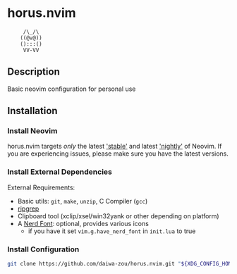 # horus.nvim

```ascii
     /\_/\
    ((@v@))
    ():::()
     VV-VV
```

## Description

Basic neovim configuration for personal use

## Installation

### Install Neovim

horus.nvim targets *only* the latest
['stable'](https://github.com/neovim/neovim/releases/tag/stable) and latest
['nightly'](https://github.com/neovim/neovim/releases/tag/nightly) of Neovim.
If you are experiencing issues, please make sure you have the latest versions.

### Install External Dependencies

External Requirements:

- Basic utils: `git`, `make`, `unzip`, C Compiler (`gcc`)
- [ripgrep](https://github.com/BurntSushi/ripgrep#installation)
- Clipboard tool (xclip/xsel/win32yank or other depending on platform)
- A [Nerd Font](https://www.nerdfonts.com/): optional, provides various icons
  - if you have it set `vim.g.have_nerd_font` in `init.lua` to true

### Install Configuration

```sh
git clone https://github.com/daiwa-zou/horus.nvim.git "${XDG_CONFIG_HOME:-$HOME/.config}"/nvim
```
